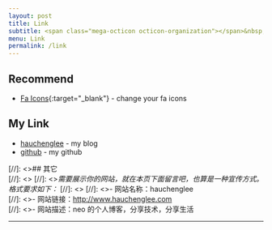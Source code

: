 ```yaml
---
layout: post
title: Link
subtitle: <span class="mega-octicon octicon-organization"></span>&nbsp;&nbsp; Resource Link
menu: Link
permalink: /link
---
```


## Recommend

- [Fa Icons](http://www.fontawesome.com.cn/faicons/){:target="_blank"} - change your fa icons

## My Link

- [hauchenglee](http://www.hauchenglee.com/) - my blog
- [github](https://github.com/hauchenglee) - my github

[//]: <>## 其它  
[//]: <>
[//]: <>*需要展示你的网站，就在本页下面留言吧，也算是一种宣传方式。格式要求如下：*
[//]: <>
[//]: <>- 网站名称：hauchenglee  
[//]: <>- 网站链接：http://www.hauchenglee.com  
[//]: <>- 网站描述：neo 的个人博客，分享技术，分享生活  

---